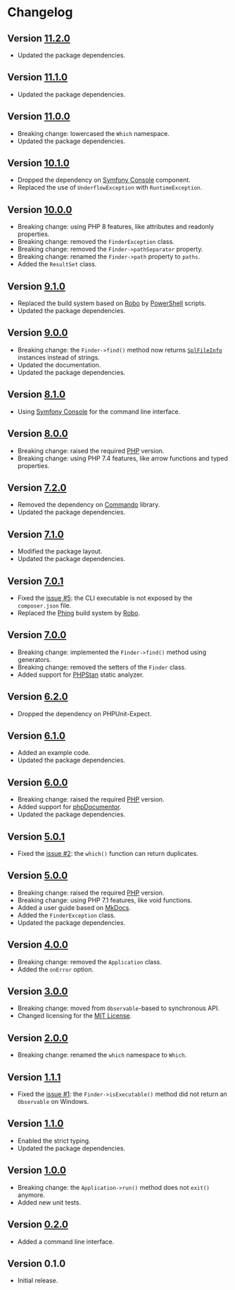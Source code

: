 # Changelog

## Version [11.2.0](https://github.com/cedx/which.php/compare/v11.1.0...v11.2.0)
- Updated the package dependencies.

## Version [11.1.0](https://github.com/cedx/which.php/compare/v11.0.0...v11.1.0)
- Updated the package dependencies.

## Version [11.0.0](https://github.com/cedx/which.php/compare/v10.1.0...v11.0.0)
- Breaking change: lowercased the `Which` namespace.
- Updated the package dependencies.

## Version [10.1.0](https://github.com/cedx/which.php/compare/v10.0.0...v10.1.0)
- Dropped the dependency on [Symfony Console](https://symfony.com/doc/current/components/console.html) component.
- Replaced the use of `UnderflowException` with `RuntimeException`.

## Version [10.0.0](https://github.com/cedx/which.php/compare/v9.1.0...v10.0.0)
- Breaking change: using PHP 8 features, like attributes and readonly properties.
- Breaking change: removed the `FinderException` class.
- Breaking change: removed the `Finder->pathSeparator` property.
- Breaking change: renamed the `Finder->path` property to `paths`.
- Added the `ResultSet` class.

## Version [9.1.0](https://github.com/cedx/which.php/compare/v9.0.0...v9.1.0)
- Replaced the build system based on [Robo](https://robo.li) by [PowerShell](https://learn.microsoft.com/powershell) scripts.
- Updated the package dependencies.

## Version [9.0.0](https://github.com/cedx/which.php/compare/v8.1.0...v9.0.0)
- Breaking change: the `Finder->find()` method now returns [`SplFileInfo`](https://www.php.net/manual/en/class.splfileinfo.php) instances instead of strings.
- Updated the documentation.
- Updated the package dependencies.

## Version [8.1.0](https://github.com/cedx/which.php/compare/v8.0.0...v8.1.0)
- Using [Symfony Console](https://symfony.com/doc/current/components/console.html) for the command line interface.

## Version [8.0.0](https://github.com/cedx/which.php/compare/v7.2.0...v8.0.0)
- Breaking change: raised the required [PHP](https://www.php.net) version.
- Breaking change: using PHP 7.4 features, like arrow functions and typed properties.

## Version [7.2.0](https://github.com/cedx/which.php/compare/v7.1.0...v7.2.0)
- Removed the dependency on [Commando](https://github.com/nategood/commando) library.
- Updated the package dependencies.

## Version [7.1.0](https://github.com/cedx/which.php/compare/v7.0.1...v7.1.0)
- Modified the package layout.
- Updated the package dependencies.

## Version [7.0.1](https://github.com/cedx/which.php/compare/v7.0.0...v7.0.1)
- Fixed the [issue #5](https://github.com/cedx/which.php/issues/5): the CLI executable is not exposed by the `composer.json` file.
- Replaced the [Phing](https://www.phing.info) build system by [Robo](https://robo.li).

## Version [7.0.0](https://github.com/cedx/which.php/compare/v6.2.0...v7.0.0)
- Breaking change: implemented the `Finder->find()` method using generators.
- Breaking change: removed the setters of the `Finder` class.
- Added support for [PHPStan](https://phpstan.org) static analyzer.

## Version [6.2.0](https://github.com/cedx/which.php/compare/v6.1.0...v6.2.0)
- Dropped the dependency on PHPUnit-Expect.

## Version [6.1.0](https://github.com/cedx/which.php/compare/v6.0.0...v6.1.0)
- Added an example code.
- Updated the package dependencies.

## Version [6.0.0](https://github.com/cedx/which.php/compare/v5.0.1...v6.0.0)
- Breaking change: raised the required [PHP](https://www.php.net) version.
- Added support for [phpDocumentor](https://www.phpdoc.org).
- Updated the package dependencies.

## Version [5.0.1](https://github.com/cedx/which.php/compare/v5.0.0...v5.0.1)
- Fixed the [issue #2](https://github.com/cedx/which.php/issues/2): the `which()` function can return duplicates.

## Version [5.0.0](https://github.com/cedx/which.php/compare/v4.0.0...v5.0.0)
- Breaking change: raised the required [PHP](https://www.php.net) version.
- Breaking change: using PHP 7.1 features, like void functions.
- Added a user guide based on [MkDocs](http://www.mkdocs.org).
- Added the `FinderException` class.
- Updated the package dependencies.

## Version [4.0.0](https://github.com/cedx/which.php/compare/v3.0.0...v4.0.0)
- Breaking change: removed the `Application` class.
- Added the `onError` option.

## Version [3.0.0](https://github.com/cedx/which.php/compare/v2.0.0...v3.0.0)
- Breaking change: moved from `Observable`-based to synchronous API.
- Changed licensing for the [MIT License](https://opensource.org/licenses/MIT).

## Version [2.0.0](https://github.com/cedx/which.php/compare/v1.1.1...v2.0.0)
- Breaking change: renamed the `which` namespace to `Which`.

## Version [1.1.1](https://github.com/cedx/which.php/compare/v1.1.0...v1.1.1)
- Fixed the [issue #1](https://github.com/cedx/which.php/issues/1): the `Finder->isExecutable()` method did not return an `Observable` on Windows.

## Version [1.1.0](https://github.com/cedx/which.php/compare/v1.0.0...v1.1.0)
- Enabled the strict typing.
- Updated the package dependencies.

## Version [1.0.0](https://github.com/cedx/which.php/compare/v0.2.0...v1.0.0)
- Breaking change: the `Application->run()` method does not `exit()` anymore.
- Added new unit tests.

## Version [0.2.0](https://github.com/cedx/which.php/compare/v0.1.0...v0.2.0)
- Added a command line interface.

## Version 0.1.0
- Initial release.
